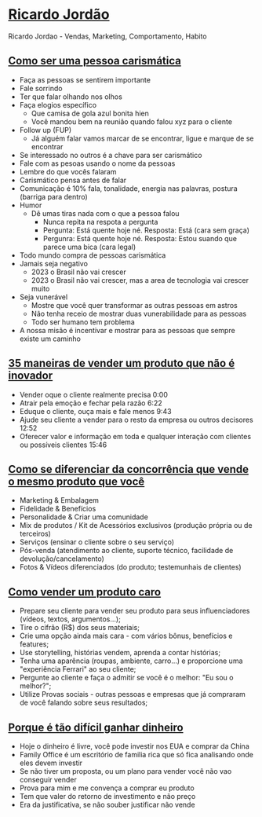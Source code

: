 # [Ricardo Jordão](https://www.youtube.com/@RicardoJordaoMagalhaes)
Ricardo Jordao - Vendas, Marketing, Comportamento, Habito


## [Como ser uma pessoa carismática](https://www.youtube.com/watch?v=upnUiVvEscU)

- Faça as pessoas se sentirem importante
- Fale sorrindo
- Ter que falar olhando nos olhos
- Faça elogios específico 
    - Que camisa de gola azul bonita hien
    - Você mandou bem na reunião quando falou xyz para o cliente
- Follow up (FUP)
    - Já alguém falar vamos marcar de se encontrar, ligue e marque de se encontrar
- Se interessado no outros é a chave para ser carismático
- Fale com as pesoas usando o nome da pessoas
- Lembre do que vocês falaram
- Carismático pensa antes de falar
- Comunicação é 10% fala, tonalidade, energia nas palavras, postura (barriga para dentro)
- Humor
  - Dê umas tiras nada com o que a pessoa falou
    - Nunca repita na respota a pergunta
    - Pergunta: Está quente hoje né. Resposta: Está (cara sem graça)
    - Pergunra: Está quente hoje né. Resposta: Estou suando que parece uma bica (cara legal)
- Todo mundo compra de pessoas carismática
- Jamais seja negativo
    - 2023 o Brasil não vai crescer
    - 2023 o Brasil não vai crescer, mas a area de tecnologia vai crescer muito
- Seja vunerável
    - Mostre que você quer transformar as outras pessoas em astros
    - Não tenha receio de mostrar duas vunerabilidade para as pessoas
    - Todo ser humano tem problema
- A nossa misão é incentivar e mostrar para as pessoas que sempre existe um caminho

## [35 maneiras de vender um produto que não é inovador](https://www.youtube.com/watch?v=qZzO3bRHEBo)

- Vender oque o cliente realmente precisa 0:00
- Atrair pela emoção e fechar pela razão 6:22
- Eduque o cliente, ouça mais e fale menos 9:43
- Ajude seu cliente a vender para o resto da empresa ou outros decisores 12:52
- Oferecer valor e informação em toda e qualquer interação com clientes ou possíveis clientes 15:46

## [Como se diferenciar da concorrência que vende o mesmo produto que você](https://www.youtube.com/watch?v=3O9W-8AjHrY)

- Marketing & Embalagem
- Fidelidade & Benefícios
- Personalidade & Criar uma comunidade
- Mix de produtos / Kit de Acessórios exclusivos (produção própria ou de terceiros)
- Serviços (ensinar o cliente sobre o seu serviço)
- Pós-venda (atendimento ao cliente, suporte técnico, facilidade de devolução/cancelamento)
- Fotos & Vídeos diferenciados (do produto; testemunhais de clientes)

## [Como vender um produto caro](https://www.youtube.com/watch?v=LMAmKiCLcxw)

- Prepare seu cliente para vender seu produto para seus influenciadores (vídeos, textos, argumentos...);
- Tire o cifrão (R$) dos seus materiais;
- Crie uma opção ainda mais cara - com vários bônus, benefícios e features;
- Use storytelling, histórias vendem, aprenda a contar histórias;
- Tenha uma aparência (roupas, ambiente, carro...) e proporcione uma "experiência Ferrari" ao seu cliente;
- Pergunte ao cliente e faça o admitir se você é o melhor: "Eu sou o melhor?";
- Utilize Provas sociais - outras pessoas e empresas que já compraram de você falando sobre seus resultados;

## [Porque é tão difícil ganhar dinheiro](https://www.youtube.com/watch?v=WfoGz8qeCAo)

- Hoje o dinheiro é livre, você pode investir nos EUA e comprar da China
- Family Office é um escritório de familia rica que só fica analisando onde eles devem investir
- Se não tiver um proposta, ou um plano para vender você não vao conseguir vender
- Prova para mim e me convença a comprar eu produto
- Tem que valer do retorno de investimento e não preço
- Era da justificativa, se não souber justificar não vende

    
